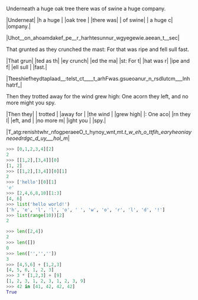 
Underneath a huge oak tree there was of swine a huge company.

|Underneat|
|h a huge |
|oak tree |
|there was|
| of swine|
| a huge c|
|ompany.|

|Uhot__on_ahoamdakef_pe__r_harhtesunnur_wgyegewie.aeean_t__sec|

That grunted as they crunched the mast: For that was ripe and fell sull fast.

|That grun|
|ted as th|
|ey crunch|
|ed the ma|
|st: For t|
|hat was r|
|ipe and f|
|ell sull |
|fast.|

|Tteeshiefheydtaplaad__:telst_ct____t_arhFwas.gsueoanur_n_rsdlutcm___lnhhatrf_|

Then they trotted away for the wind grew high: One acorn they left, and no more might you spy.

|Then they|
| trotted |
|away for |
|the wind |
|grew high|
|: One aco|
|rn they l|
|eft, and |
|no more m|
|ight you |
|spy.|

|T_atg:renishtwhr_nfogperaeeO_t_hynoy_wnt,mt._t_w_eh_o_ttfih_earyheoniayneoedrdgc_d_uy___hol_m_|

```py
>>> [0,1,2,3,4][2]
2
>>> [[1,2],[3,4]][0]
[1, 2]
>>> [[1,2],[3,4]][0][1]
2
>>> ['hello'][0][1]
'e'
>>> [2,4,6,8,10][1:3]
[4, 6]
>>> list('hello world!')
['h', 'e', 'l', 'l', 'o', ' ', 'w', 'o', 'r', 'l', 'd', '!']
>>> list(range(10))[2]
2
```


```py
>>> len([2,4])
2
>>> len([])
0
>>> len(['','',''])
3
>>> [4,5,6] + [1,2,3]
[4, 5, 6, 1, 2, 3]
>>> 3 * [1,2,3] + [9]
[1, 2, 3, 1, 2, 3, 1, 2, 3, 9]
>>> 42 in [41, 42, 42, 42]
True
```
